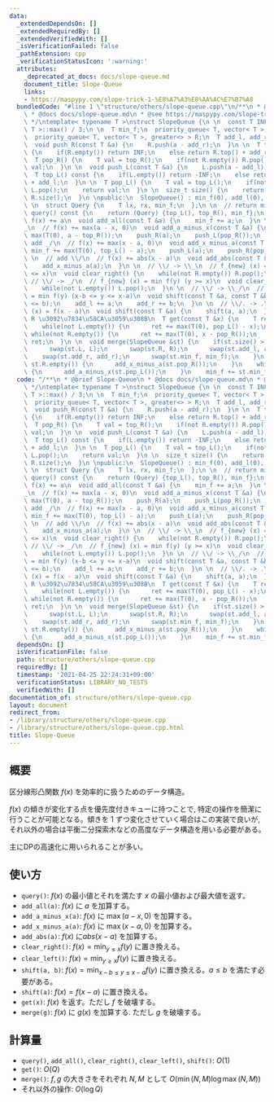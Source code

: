 ```yaml
---
data:
  _extendedDependsOn: []
  _extendedRequiredBy: []
  _extendedVerifiedWith: []
  _isVerificationFailed: false
  _pathExtension: cpp
  _verificationStatusIcon: ':warning:'
  attributes:
    _deprecated_at_docs: docs/slope-queue.md
    document_title: Slope-Queue
    links:
    - https://maspypy.com/slope-trick-1-%E8%A7%A3%E8%AA%AC%E7%B7%A8
  bundledCode: "#line 1 \"structure/others/slope-queue.cpp\"\n/**\n * @brief Slope-Queue\n\
    \ * @docs docs/slope-queue.md\n * @see https://maspypy.com/slope-trick-1-%E8%A7%A3%E8%AA%AC%E7%B7%A8\n\
    \ */\ntemplate< typename T >\nstruct SlopeQueue {\n \n  const T INF = numeric_limits<\
    \ T >::max() / 3;\n \n  T min_f;\n  priority_queue< T, vector< T >, less<> > L;\n\
    \  priority_queue< T, vector< T >, greater<> > R;\n  T add_l, add_r;\n \nprivate:\n\
    \  void push_R(const T &a) {\n    R.push(a - add_r);\n  }\n \n  T top_R() const\
    \ {\n    if(R.empty()) return INF;\n    else return R.top() + add_r;\n  }\n \n\
    \  T pop_R() {\n    T val = top_R();\n    if(not R.empty()) R.pop();\n    return\
    \ val;\n  }\n \n  void push_L(const T &a) {\n    L.push(a - add_l);\n  }\n \n\
    \  T top_L() const {\n    if(L.empty()) return -INF;\n    else return L.top()\
    \ + add_l;\n  }\n \n  T pop_L() {\n    T val = top_L();\n    if(not L.empty())\
    \ L.pop();\n    return val;\n  }\n \n  size_t size() {\n    return L.size() +\
    \ R.size();\n  }\n \npublic:\n  SlopeQueue() : min_f(0), add_l(0), add_r(0) {}\n\
    \ \n  struct Query {\n    T lx, rx, min_f;\n  };\n \n  // return min f(x)\n  Query\
    \ query() const {\n    return (Query) {top_L(), top_R(), min_f};\n  }\n \n  //\
    \ f(x) += a\n  void add_all(const T &a) {\n    min_f += a;\n  }\n \n  // add \\\
    _\n  // f(x) += max(a - x, 0)\n  void add_a_minus_x(const T &a) {\n    min_f +=\
    \ max(T(0), a - top_R());\n    push_R(a);\n    push_L(pop_R());\n  }\n \n  //\
    \ add _/\n  // f(x) += max(x - a, 0)\n  void add_x_minus_a(const T &a) {\n   \
    \ min_f += max(T(0), top_L() - a);\n    push_L(a);\n    push_R(pop_L());\n  }\n\
    \ \n  // add \\/\n  // f(x) += abs(x - a)\n  void add_abs(const T &a) {\n    add_a_minus_x(a);\n\
    \    add_x_minus_a(a);\n  }\n \n  // \\/ -> \\_\n  // f_{new} (x) = min f(y) (y\
    \ <= x)\n  void clear_right() {\n    while(not R.empty()) R.pop();\n  }\n \n \
    \ // \\/ -> _/\n  // f_{new} (x) = min f(y) (y >= x)\n  void clear_left() {\n\
    \    while(not L.empty()) L.pop();\n  }\n \n  // \\/ -> \\_/\n  // f_{new} (x)\
    \ = min f(y) (x-b <= y <= x-a)\n  void shift(const T &a, const T &b) {\n    assert(a\
    \ <= b);\n    add_l += a;\n    add_r += b;\n  }\n \n  // \\/. -> .\\/\n  // f_{new}\
    \ (x) = f(x - a)\n  void shift(const T &a) {\n    shift(a, a);\n  }\n \n  // L,\
    \ R \u3092\u7834\u58CA\u3059\u308B\n  T get(const T &x) {\n    T ret = min_f;\n\
    \    while(not L.empty()) {\n      ret += max(T(0), pop_L() - x);\n    }\n   \
    \ while(not R.empty()) {\n      ret += max(T(0), x - pop_R());\n    }\n    return\
    \ ret;\n  }\n \n  void merge(SlopeQueue &st) {\n    if(st.size() > size()) {\n\
    \      swap(st.L, L);\n      swap(st.R, R);\n      swap(st.add_l, add_l);\n  \
    \    swap(st.add_r, add_r);\n      swap(st.min_f, min_f);\n    }\n    while(not\
    \ st.R.empty()) {\n      add_x_minus_a(st.pop_R());\n    }\n    while(not st.L.empty())\
    \ {\n      add_a_minus_x(st.pop_L());\n    }\n    min_f += st.min_f;\n  }\n};\n"
  code: "/**\n * @brief Slope-Queue\n * @docs docs/slope-queue.md\n * @see https://maspypy.com/slope-trick-1-%E8%A7%A3%E8%AA%AC%E7%B7%A8\n\
    \ */\ntemplate< typename T >\nstruct SlopeQueue {\n \n  const T INF = numeric_limits<\
    \ T >::max() / 3;\n \n  T min_f;\n  priority_queue< T, vector< T >, less<> > L;\n\
    \  priority_queue< T, vector< T >, greater<> > R;\n  T add_l, add_r;\n \nprivate:\n\
    \  void push_R(const T &a) {\n    R.push(a - add_r);\n  }\n \n  T top_R() const\
    \ {\n    if(R.empty()) return INF;\n    else return R.top() + add_r;\n  }\n \n\
    \  T pop_R() {\n    T val = top_R();\n    if(not R.empty()) R.pop();\n    return\
    \ val;\n  }\n \n  void push_L(const T &a) {\n    L.push(a - add_l);\n  }\n \n\
    \  T top_L() const {\n    if(L.empty()) return -INF;\n    else return L.top()\
    \ + add_l;\n  }\n \n  T pop_L() {\n    T val = top_L();\n    if(not L.empty())\
    \ L.pop();\n    return val;\n  }\n \n  size_t size() {\n    return L.size() +\
    \ R.size();\n  }\n \npublic:\n  SlopeQueue() : min_f(0), add_l(0), add_r(0) {}\n\
    \ \n  struct Query {\n    T lx, rx, min_f;\n  };\n \n  // return min f(x)\n  Query\
    \ query() const {\n    return (Query) {top_L(), top_R(), min_f};\n  }\n \n  //\
    \ f(x) += a\n  void add_all(const T &a) {\n    min_f += a;\n  }\n \n  // add \\\
    _\n  // f(x) += max(a - x, 0)\n  void add_a_minus_x(const T &a) {\n    min_f +=\
    \ max(T(0), a - top_R());\n    push_R(a);\n    push_L(pop_R());\n  }\n \n  //\
    \ add _/\n  // f(x) += max(x - a, 0)\n  void add_x_minus_a(const T &a) {\n   \
    \ min_f += max(T(0), top_L() - a);\n    push_L(a);\n    push_R(pop_L());\n  }\n\
    \ \n  // add \\/\n  // f(x) += abs(x - a)\n  void add_abs(const T &a) {\n    add_a_minus_x(a);\n\
    \    add_x_minus_a(a);\n  }\n \n  // \\/ -> \\_\n  // f_{new} (x) = min f(y) (y\
    \ <= x)\n  void clear_right() {\n    while(not R.empty()) R.pop();\n  }\n \n \
    \ // \\/ -> _/\n  // f_{new} (x) = min f(y) (y >= x)\n  void clear_left() {\n\
    \    while(not L.empty()) L.pop();\n  }\n \n  // \\/ -> \\_/\n  // f_{new} (x)\
    \ = min f(y) (x-b <= y <= x-a)\n  void shift(const T &a, const T &b) {\n    assert(a\
    \ <= b);\n    add_l += a;\n    add_r += b;\n  }\n \n  // \\/. -> .\\/\n  // f_{new}\
    \ (x) = f(x - a)\n  void shift(const T &a) {\n    shift(a, a);\n  }\n \n  // L,\
    \ R \u3092\u7834\u58CA\u3059\u308B\n  T get(const T &x) {\n    T ret = min_f;\n\
    \    while(not L.empty()) {\n      ret += max(T(0), pop_L() - x);\n    }\n   \
    \ while(not R.empty()) {\n      ret += max(T(0), x - pop_R());\n    }\n    return\
    \ ret;\n  }\n \n  void merge(SlopeQueue &st) {\n    if(st.size() > size()) {\n\
    \      swap(st.L, L);\n      swap(st.R, R);\n      swap(st.add_l, add_l);\n  \
    \    swap(st.add_r, add_r);\n      swap(st.min_f, min_f);\n    }\n    while(not\
    \ st.R.empty()) {\n      add_x_minus_a(st.pop_R());\n    }\n    while(not st.L.empty())\
    \ {\n      add_a_minus_x(st.pop_L());\n    }\n    min_f += st.min_f;\n  }\n};\n"
  dependsOn: []
  isVerificationFile: false
  path: structure/others/slope-queue.cpp
  requiredBy: []
  timestamp: '2021-04-25 22:24:31+09:00'
  verificationStatus: LIBRARY_NO_TESTS
  verifiedWith: []
documentation_of: structure/others/slope-queue.cpp
layout: document
redirect_from:
- /library/structure/others/slope-queue.cpp
- /library/structure/others/slope-queue.cpp.html
title: Slope-Queue
---
```

## 概要
区分線形凸関数 $f(x)$ を効率的に扱うためのデータ構造。

$f(x)$ の傾きが変化する点を優先度付きキューに持つことで, 特定の操作を簡潔に行うことが可能となる。傾きを $1$ ずつ変化させていく場合はこの実装で良いが, それ以外の場合は平衡二分探索木などの高度なデータ構造を用いる必要がある。

主にDPの高速化に用いられることが多い。


## 使い方

* `query()`: $f(x)$ の最小値とそれを満たす $x$ の最小値および最大値を返す。
* `add_all(a)`: $f(x)$ に $a$ を加算する。
* `add_a_minus_x(a)`: $f(x)$ に $\max(a - x, 0)$ を加算する。
* `add_x_minus_a(a)`: $f(x)$ に $\max(x - a, 0)$ を加算する。
* `add_abs(a)`: $f(x)$ に$abs(x-a)$ を加算する。
* `clear_right()`: $f(x) = \min_{y \le x} f(y)$ に置き換える。
* `clear_left()`: $f(x) = \min_{y \ge x} f(y)$ に置き換える。
* `shift(a, b)`: $f(x) = \min_{x-b \le y \le x-a} f(y)$ に置き換える。$a \leq b$ を満たす必要がある。
* `shift(a)`: $f(x) = f(x - a)$ に置き換える。
* `get(x)`: $f(x)$ を返す。ただし $f$ を破壊する。
* `merge(g)`: $f(x)$ に $g(x)$ を加算する. ただし $g$ を破壊する。

## 計算量

* `query()`, `add_all()`, `clear_right()`, `clear_left()`, `shift()`: $O(1)$
* `get()`: $O(Q)$
* `merge()`: $f, g$ の大きさをそれぞれ $N, M$ として $O(\min(N, M) \log \max(N, M))$
* それ以外の操作: $O(\log Q)$
